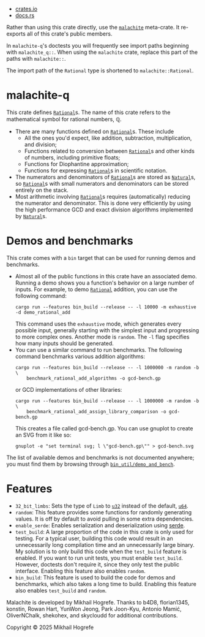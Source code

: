 - [crates.io](https://crates.io/crates/malachite-q)
- [docs.rs](https://docs.rs/malachite-q/latest/malachite_q/)

Rather than using this crate directly, use the
[`malachite`](https://crates.io/crates/malachite) meta-crate. It re-exports all of this crate's
public members.

In `malachite-q`'s doctests you will frequently see import paths beginning with
`malachite_q::`. When using the `malachite` crate, replace this part of the paths with
`malachite::`.

The import path of the `Rational` type is shortened to `malachite::Rational`.

# malachite-q
This crate defines
[`Rational`](https://docs.rs/malachite-q/latest/malachite_q/struct.Rational.html)s. The name of
this crate refers to the mathematical symbol for rational numbers, ℚ.
- There are many functions defined on
  [`Rational`](https://docs.rs/malachite-q/latest/malachite_q/struct.Rational.html)s. These include
  - All the ones you'd expect, like addition, subtraction, multiplication, and division;
  - Functions related to conversion between
    [`Rational`](https://docs.rs/malachite-q/latest/malachite_q/struct.Rational.html)s and other
    kinds of numbers, including primitive floats;
  - Functions for Diophantine approximation;
  - Functions for expressing
    [`Rational`](https://docs.rs/malachite-q/latest/malachite_q/struct.Rational.html)s in
    scientific notation.
- The numerators and denominators of
  [`Rational`](https://docs.rs/malachite-q/latest/malachite_q/struct.Rational.html)s are stored as
  [`Natural`](https://docs.rs/malachite-nz/latest/malachite_nz/natural/struct.Natural.html)s, so
  [`Rational`](https://docs.rs/malachite-q/latest/malachite_q/struct.Rational.html)s with small
  numerators and denominators can be stored entirely on the stack.
- Most arithmetic involving
  [`Rational`](https://docs.rs/malachite-q/latest/malachite_q/struct.Rational.html)s requires
  (automatically) reducing the numerator and denominator. This is done very efficiently by using
  the high performance GCD and exact division algorithms implemented by
  [`Natural`](https://docs.rs/malachite-nz/latest/malachite_nz/natural/struct.Natural.html)s.

# Demos and benchmarks
This crate comes with a `bin` target that can be used for running demos and benchmarks.
- Almost all of the public functions in this crate have an associated demo. Running a demo
  shows you a function's behavior on a large number of inputs. For example, to demo
  [`Rational`](https://docs.rs/malachite-q/latest/malachite_q/struct.Rational.html) addition, you
  can use the following command:
  ```text
  cargo run --features bin_build --release -- -l 10000 -m exhaustive -d demo_rational_add
  ```
  This command uses the `exhaustive` mode, which generates every possible input, generally
  starting with the simplest input and progressing to more complex ones. Another mode is
  `random`. The `-l` flag specifies how many inputs should be generated.
- You can use a similar command to run benchmarks. The following command benchmarks various
  addition algorithms:
  ```text
  cargo run --features bin_build --release -- -l 1000000 -m random -b \
      benchmark_rational_add_algorithms -o gcd-bench.gp
  ```
  or GCD implementations of other libraries:
  ```text
  cargo run --features bin_build --release -- -l 1000000 -m random -b \
      benchmark_rational_add_assign_library_comparison -o gcd-bench.gp
  ```
  This creates a file called gcd-bench.gp. You can use gnuplot to create an SVG from it like
  so:
  ```text
  gnuplot -e "set terminal svg; l \"gcd-bench.gp\"" > gcd-bench.svg
  ```

The list of available demos and benchmarks is not documented anywhere; you must find them by
browsing through
[`bin_util/demo_and_bench`](https://github.com/mhogrefe/malachite/tree/master/malachite-q/src/bin_util/demo_and_bench).

# Features
- `32_bit_limbs`: Sets the type of `Limb` to
  [`u32`](https://doc.rust-lang.org/nightly/std/primitive.u32.html) instead of the default,
  [`u64`](https://doc.rust-lang.org/nightly/std/primitive.u64.html).
- `random`: This feature provides some functions for randomly generating values. It is off by
  default to avoid pulling in some extra dependencies.
- `enable_serde`: Enables serialization and deserialization using [serde](`https://serde.rs/`).
- `test_build`: A large proportion of the code in this crate is only used for testing. For a
  typical user, building this code would result in an unnecessarily long compilation time and
  an unnecessarily large binary. My solution is to only build this code when the `test_build`
  feature is enabled. If you want to run unit tests, you must enable `test_build`. However,
  doctests don't require it, since they only test the public interface. Enabling this feature also
  enables `random`.
- `bin_build`: This feature is used to build the code for demos and benchmarks, which also
  takes a long time to build. Enabling this feature also enables `test_build` and `random`.

Malachite is developed by Mikhail Hogrefe. Thanks to b4D8, florian1345, konstin, Rowan Hart, YunWon Jeong, Park Joon-Kyu, Antonio Mamić, OliverNChalk, shekohex, and skycloudd for additional contributions.

Copyright © 2025 Mikhail Hogrefe
